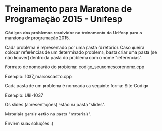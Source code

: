 # Treinamento para Maratona de Programação 2015 - Unifesp

Códigos dos problemas resolvidos no treinamento da Unifesp para a maratona de programação 2015.

Cada problema é representado por uma pasta (diretório). Caso queira colocar referências de um determinado problema, basta criar uma pasta (se não houver) dentro da pasta do problema com o nome "referencias".

Formato de nomeação do problema: codigo_seunomesobrenome.cpp

Exemplo: 1037_marcoscastro.cpp

Cada pasta de um problema é nomeada da seguinte forma: Site-Codigo

Exemplo: URI-1037

Os slides (apresentações) estão na pasta "slides".

Materiais gerais estão na pasta "materiais".

Enviem suas soluções :)
